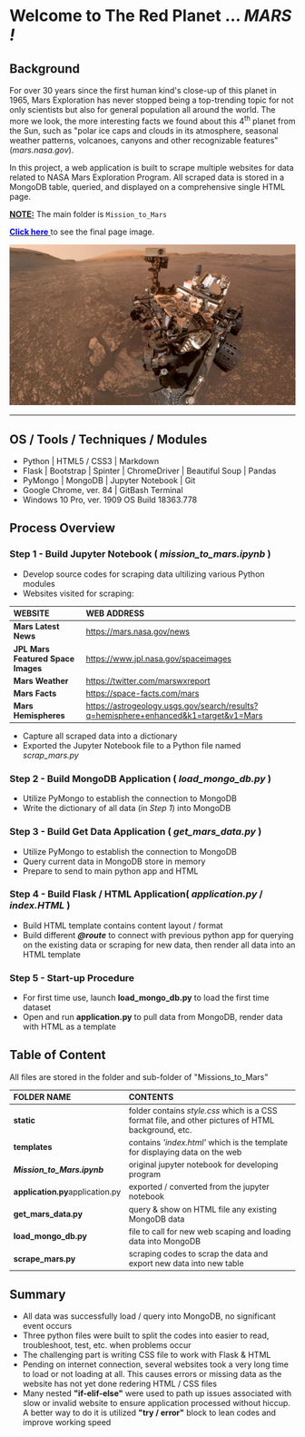 # Welcome to The Red Planet ...  *MARS !*

## Background

For over 30 years since the first human kind's close-up of this planet in 1965, Mars Exploration has never stopped being a top-trending topic for not only scientists but also for general population all around the world. The more we look, the more interesting facts we found about this 4<sup>th</sup> planet from the Sun, such as "polar ice caps and clouds in its atmosphere, seasonal weather patterns, volcanoes, canyons and other recognizable features" (*mars.nasa.gov*).

In this project, a web application is built to scrape multiple websites for data related to NASA Mars Exploration Program. All scraped data is stored in a MongoDB table, queried, and displayed on a comprehensive single HTML page.  

<u>**NOTE:**</u> The main folder is ```Mission_to_Mars```

<a class = "btn" href="Missions_to_Mars/static/web_look.jpg"><span style = "color:blue">**Click here**</span>
</a> to see the final page image.<br>

<p align="center">
<img src="Missions_to_Mars/static/jumbotron_background.jpg" alt="Mars out of range ... Waiting for satellite signal ..." max-height="50%" max-width="50%"><p>
  
<hr>

## OS / Tools / Techniques / Modules
* Python | HTML5 / CSS3 | Markdown
* Flask | Bootstrap | Spinter | ChromeDriver | Beautiful Soup | Pandas
* PyMongo | MongoDB | Jupyter Notebook | Git
* Google Chrome, ver. 84 | GitBash Terminal
* Windows 10 Pro, ver. 1909 OS Build 18363.778

## Process Overview

### Step 1 - Build Jupyter Notebook  ( *mission_to_mars.ipynb* )
* Develop source codes for scraping data ultilizing various Python modules
* Websites visited for scraping:

 **WEBSITE** | **WEB ADDRESS** |
 :---------- |:---------- | 
 **Mars Latest News** | https://mars.nasa.gov/news |
 **JPL Mars Featured Space Images**| https://www.jpl.nasa.gov/spaceimages |
 **Mars Weather** | https://twitter.com/marswxreport |
 **Mars Facts** | https://space-facts.com/mars | 
 **Mars Hemispheres** | https://astrogeology.usgs.gov/search/results?q=hemisphere+enhanced&k1=target&v1=Mars | 

* Capture all scraped data into a dictionary
* Exported the Jupyter Notebook file to a Python file named *scrap_mars.py*

### Step 2 - Build MongoDB Application ( *load_mongo_db.py* )
* Utilize PyMongo to establish the connection to MongoDB
* Write the dictionary of all data (in _Step 1_) into MongoDB

### Step 3 - Build Get Data Application ( *get_mars_data.py* )
* Utilize PyMongo to establish the connection to MongoDB
* Query current data in MongoDB store in memory
* Prepare to send to main python app and HTML

### Step 4 - Build Flask / HTML Application( *application.py* / *index.HTML* )
* Build HTML template contains content layout / format
* Build different ***@route*** to connect with previous python app for querying on the existing data or scraping for new data, then render all data into an HTML template


### Step 5 - Start-up Procedure
* For first time use, launch **load_mongo_db.py** to load the first time dataset
* Open and run **application.py** to pull data from MongoDB, render data with HTML as a template


## Table of Content
All files are stored in the folder and sub-folder of "Missions_to_Mars"

 **FOLDER NAME** | **CONTENTS** |
:----------------|:-------------|
 **static** | folder contains _style.css_ which is a CSS format file, and other pictures of HTML background, etc.|
  **templates** | contains _'index.html'_ which is the template for displaying data on the web |
 **_Mission_to_Mars.ipynb_** | original jupyter notebook for developing program |
 **application.py**application.py | exported / converted from the jupyter notebook |
 **get_mars_data.py** | query & show on HTML file any existing MongoDB data |
 **load_mongo_db.py** | file to call for new web scaping and loading data into MongoDB |
 **scrape_mars.py** | scraping codes to scrap the data and export new data into new table |

## Summary
* All data was successfully load / query into MongoDB, no significant event occurs
* Three python files were built to split the codes into easier to read, troubleshoot, test, etc. when problems occur 
* The challenging part is writing CSS file to work with Flask & HTML
* Pending on internet connection, several websites took a very long time to load or not loading at all. This causes errors or missing data as the website has not yet done redering  HTML / CSS files   
* Many nested **"if-elif-else"** were used to path up issues associated with slow or invalid website to ensure application processed without hiccup. A better way to do it is utilized **"try / error"** block to lean codes and improve working speed 

